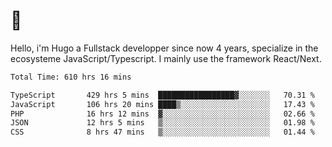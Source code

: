 # 👋 

Hello, i'm Hugo a Fullstack developper since now 4 years, specialize in the ecosysteme JavaScript/Typescript. I mainly use the framework React/Next.

<!--START_SECTION:waka-->

```txt
Total Time: 610 hrs 16 mins

TypeScript       429 hrs 5 mins  █████████████████▓░░░░░░░   70.31 %
JavaScript       106 hrs 20 mins ████▒░░░░░░░░░░░░░░░░░░░░   17.43 %
PHP              16 hrs 12 mins  ▓░░░░░░░░░░░░░░░░░░░░░░░░   02.66 %
JSON             12 hrs 5 mins   ▒░░░░░░░░░░░░░░░░░░░░░░░░   01.98 %
CSS              8 hrs 47 mins   ▒░░░░░░░░░░░░░░░░░░░░░░░░   01.44 %
```

<!--END_SECTION:waka-->
